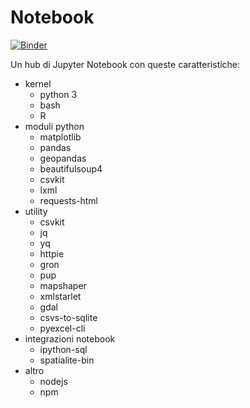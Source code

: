 # Notebook

[![Binder](https://mybinder.org/badge.svg)](https://mybinder.org/v2/gh/aborruso/notebook/master)

Un hub di Jupyter Notebook con queste caratteristiche: 

- kernel
    - python 3
    - bash
    - R
- moduli python
    - matplotlib
    - pandas
    - geopandas
    - beautifulsoup4
    - csvkit
    - lxml
    - requests-html
- utility
    - csvkit
    - jq
    - yq
    - httpie
    - gron
    - pup
    - mapshaper
    - xmlstarlet
    - gdal
    - csvs-to-sqlite
    - pyexcel-cli
- integrazioni notebook
    - ipython-sql
    - spatialite-bin
- altro
    - nodejs
    - npm
